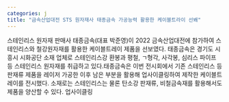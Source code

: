 ```yaml
---
categories: j
title: "금속산업대전 STS 원자재사 태종금속 가공능력 활용한 케이블트라이 선봬"
---
```

스테인리스 원자재 판매사 태종금속(대표 박준영)이 2022 금속산업대전에 참가하여 스테인리스와 철강원자재를 활용한 케이블트레이 제품을 선보였다. 태종금속은 경기도 시흥시 시화공단 소재 업체로 스테인리스강 환봉과 평철, ㄱ형각, 사각봉, 심리스 파이프 등 스테인리스 원자재를 취급하고 있다.태종금속은 이번 전시회에서 기존 스테인리스 등 판재류 제품을 레이저 가공한 이후 남은 부분을 활용해 업사이클링하여 제작한 케이블트레이를 전시했다. 소재로는 스테인리스는 물론 탄소강 판재류, 비철금속재를 활용해서도 제품을 양산할 수 있다. 업사이클링